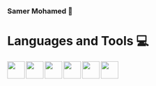 ### Samer Mohamed 🪽

# Languages and Tools 💻
<img align="left" width="40px" styly="paddin-right:10px;"  src="https://cdn.jsdelivr.net/gh/devicons/devicon@latest/icons/html5/html5-original.svg"/>
<img align="left" width="40px" styly="paddin-right:10px;"   src="https://cdn.jsdelivr.net/gh/devicons/devicon@latest/icons/css3/css3-original.svg"  /><img align="left" width="40px" styly="paddin-right:10px;"  src="https://cdn.jsdelivr.net/gh/devicons/devicon@latest/icons/bootstrap/bootstrap-original.svg" />
<img align="left" width="40px" styly="paddin-right:10px;"  src="https://cdn.jsdelivr.net/gh/devicons/devicon@latest/icons/sass/sass-original.svg" />
<img align="left" width="40px" styly="paddin-right:10px;"  src="https://cdn.jsdelivr.net/gh/devicons/devicon@latest/icons/javascript/javascript-original.svg" />
<img align="left" width="40px" styly="paddin-right:10px;"  src="https://cdn.jsdelivr.net/gh/devicons/devicon@latest/icons/react/react-original.svg"/>
